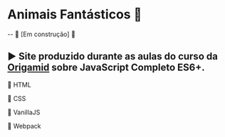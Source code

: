 # Animais Fantásticos :wolf:
 
  --   :construction: [Em construção] :construction:

## :arrow_forward: Site produzido durante as aulas do curso da [Origamid](https://www.origamid.com/) sobre JavaScript Completo ES6+. 


:small_red_triangle: HTML

:small_red_triangle: CSS

:small_red_triangle: VanillaJS

:small_red_triangle: Webpack


